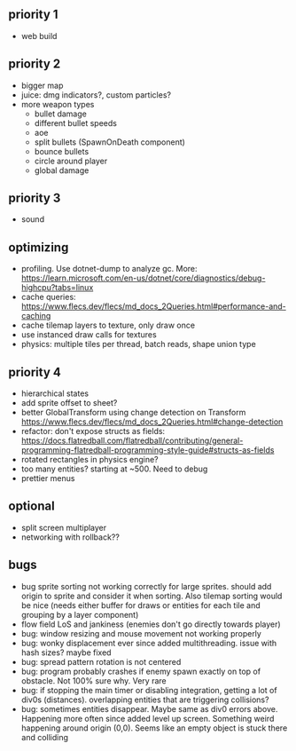 ## priority 1
- web build

## priority 2
- bigger map
- juice: dmg indicators?, custom particles?
- more weapon types
  - bullet damage
  - different bullet speeds
  - aoe
  - split bullets (SpawnOnDeath component)
  - bounce bullets
  - circle around player
  - global damage

## priority 3
- sound

## optimizing
- profiling. Use dotnet-dump to analyze gc. More: https://learn.microsoft.com/en-us/dotnet/core/diagnostics/debug-highcpu?tabs=linux
- cache queries: https://www.flecs.dev/flecs/md_docs_2Queries.html#performance-and-caching
- cache tilemap layers to texture, only draw once
- use instanced draw calls for textures
- physics: multiple tiles per thread, batch reads, shape union type

## priority 4
- hierarchical states
- add sprite offset to sheet?
- better GlobalTransform using change detection on Transform https://www.flecs.dev/flecs/md_docs_2Queries.html#change-detection
- refactor: don't expose structs as fields: https://docs.flatredball.com/flatredball/contributing/general-programming-flatredball-programming-style-guide#structs-as-fields
- rotated rectangles in physics engine?
- too many entities? starting at ~500. Need to debug
- prettier menus

## optional
- split screen multiplayer
- networking with rollback??

## bugs
- bug sprite sorting not working correctly for large sprites. should add origin to sprite and consider it when sorting. Also tilemap sorting would be nice (needs either buffer for draws or entities for each tile and grouping by a layer component)
- flow field LoS and jankiness (enemies don't go directly towards player)
- bug: window resizing and mouse movement not working properly
- bug: wonky displacement ever since added multithreading. issue with hash sizes? maybe fixed
- bug: spread pattern rotation is not centered
- bug: program probably crashes if enemy spawn exactly on top of obstacle. Not 100% sure why. Very rare
- bug: if stopping the main timer or disabling integration, getting a lot of div0s (distances). overlapping entities that are triggering collisions?
- bug: sometimes entities disappear. Maybe same as div0 errors above. Happening more often since added level up screen. Something weird happening around origin (0,0). Seems like an empty object is stuck there and colliding